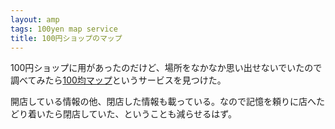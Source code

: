 ```yaml
---
layout: amp
tags: 100yen map service
title: 100円ショップのマップ
---
```

100円ショップに用があったのだけど、場所をなかなか思い出せないでいたので調べてみたら[100均マップ](http://100yenshop.jp/)というサービスを見つけた。

開店している情報の他、閉店した情報も載っている。なので記憶を頼りに店へたどり着いたら閉店していた、ということも減らせるはず。
